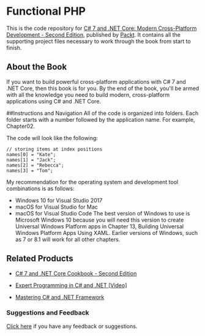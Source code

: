 # Functional PHP
This is the code repository for [C# 7 and .NET Core: Modern Cross-Platform Development - Second Edition](https://www.packtpub.com/application-development/c-7-and-net-core-modern-cross-platform-development-second-edition?utm_source=github&utm_medium=repository&utm_campaign=9781787129559), published by [Packt](https://www.packtpub.com/?utm_source=github). It contains all the supporting project files necessary to work through the book from start to finish.
## About the Book
If you want to build powerful cross-platform applications with C# 7 and .NET Core, then this book is for you. By the end of the book, you'll be armed with all the knowledge you need to build modern, cross-platform applications using C# and .NET Core.

##Instructions and Navigation
All of the code is organized into folders. Each folder starts with a number followed by the application name. For example, Chapter02.

The code will look like the following:
```
// storing items at index positions
names[0] = "Kate";
names[1] = "Jack";
names[2] = "Rebecca";
names[3] = "Tom";
```

My recommendation for the operating system and development tool combinations is as
follows:
* Windows 10 for Visual Studio 2017
* macOS for Visual Studio for Mac
* macOS for Visual Studio Code
The best version of Windows to use is Microsoft Windows 10 because you will need this
version to create Universal Windows Platform apps in Chapter 13, Building Universal
Windows Platform Apps Using XAML. Earlier versions of Windows, such as 7 or 8.1 will work
for all other chapters.

## Related Products
* [C# 7 and .NET Core Cookbook - Second Edition](https://www.packtpub.com/application-development/c-7-and-net-core-cookbook-second-edition?utm_source=github&utm_medium=repository&utm_campaign=9781787286276)

* [Expert Programming in C# and .NET [Video]](https://www.packtpub.com/application-development/expert-programming-c-and-net-video?utm_source=github&utm_medium=repository&utm_campaign=9781786464057)

* [Mastering C# and .NET Framework](https://www.packtpub.com/application-development/mastering-c-and-net-framework?utm_source=github&utm_medium=repository&utm_campaign=9781785884375)

### Suggestions and Feedback
[Click here](https://docs.google.com/forms/d/e/1FAIpQLSe5qwunkGf6PUvzPirPDtuy1Du5Rlzew23UBp2S-P3wB-GcwQ/viewform) if you have any feedback or suggestions.
